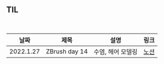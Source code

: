 ## TIL

<br/>

| 날짜 | 제목  | 설명              | 링크     |
| ---- | ----- | ----------------- | -------- |
| 2022.1.27 | ZBrush day 14 | 수염, 헤어 모델링 | [노션](https://plaid-breakfast-07b.notion.site/ZBrush-day-14-59574db34b4d4a4e93bb89adf71bef6a) |

